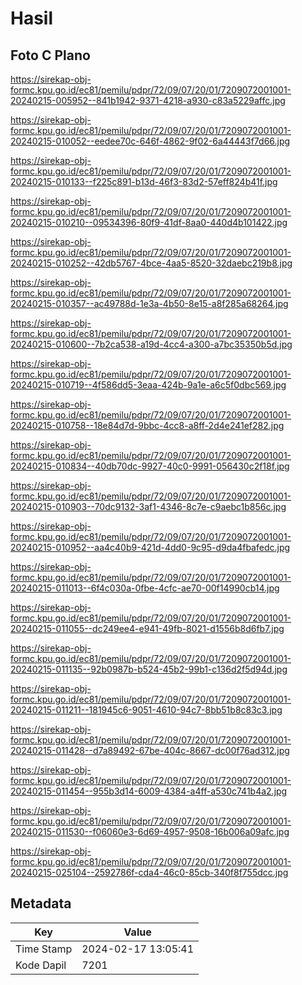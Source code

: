 # Hasil

## Foto C Plano

https://sirekap-obj-formc.kpu.go.id/ec81/pemilu/pdpr/72/09/07/20/01/7209072001001-20240215-005952--841b1942-9371-4218-a930-c83a5229affc.jpg

https://sirekap-obj-formc.kpu.go.id/ec81/pemilu/pdpr/72/09/07/20/01/7209072001001-20240215-010052--eedee70c-646f-4862-9f02-6a44443f7d66.jpg

https://sirekap-obj-formc.kpu.go.id/ec81/pemilu/pdpr/72/09/07/20/01/7209072001001-20240215-010133--f225c891-b13d-46f3-83d2-57eff824b41f.jpg

https://sirekap-obj-formc.kpu.go.id/ec81/pemilu/pdpr/72/09/07/20/01/7209072001001-20240215-010210--09534396-80f9-41df-8aa0-440d4b101422.jpg

https://sirekap-obj-formc.kpu.go.id/ec81/pemilu/pdpr/72/09/07/20/01/7209072001001-20240215-010252--42db5767-4bce-4aa5-8520-32daebc219b8.jpg

https://sirekap-obj-formc.kpu.go.id/ec81/pemilu/pdpr/72/09/07/20/01/7209072001001-20240215-010357--ac49788d-1e3a-4b50-8e15-a8f285a68264.jpg

https://sirekap-obj-formc.kpu.go.id/ec81/pemilu/pdpr/72/09/07/20/01/7209072001001-20240215-010600--7b2ca538-a19d-4cc4-a300-a7bc35350b5d.jpg

https://sirekap-obj-formc.kpu.go.id/ec81/pemilu/pdpr/72/09/07/20/01/7209072001001-20240215-010719--4f586dd5-3eaa-424b-9a1e-a6c5f0dbc569.jpg

https://sirekap-obj-formc.kpu.go.id/ec81/pemilu/pdpr/72/09/07/20/01/7209072001001-20240215-010758--18e84d7d-9bbc-4cc8-a8ff-2d4e241ef282.jpg

https://sirekap-obj-formc.kpu.go.id/ec81/pemilu/pdpr/72/09/07/20/01/7209072001001-20240215-010834--40db70dc-9927-40c0-9991-056430c2f18f.jpg

https://sirekap-obj-formc.kpu.go.id/ec81/pemilu/pdpr/72/09/07/20/01/7209072001001-20240215-010903--70dc9132-3af1-4346-8c7e-c9aebc1b856c.jpg

https://sirekap-obj-formc.kpu.go.id/ec81/pemilu/pdpr/72/09/07/20/01/7209072001001-20240215-010952--aa4c40b9-421d-4dd0-9c95-d9da4fbafedc.jpg

https://sirekap-obj-formc.kpu.go.id/ec81/pemilu/pdpr/72/09/07/20/01/7209072001001-20240215-011013--6f4c030a-0fbe-4cfc-ae70-00f14990cb14.jpg

https://sirekap-obj-formc.kpu.go.id/ec81/pemilu/pdpr/72/09/07/20/01/7209072001001-20240215-011055--dc249ee4-e941-49fb-8021-d1556b8d6fb7.jpg

https://sirekap-obj-formc.kpu.go.id/ec81/pemilu/pdpr/72/09/07/20/01/7209072001001-20240215-011135--92b0987b-b524-45b2-99b1-c136d2f5d94d.jpg

https://sirekap-obj-formc.kpu.go.id/ec81/pemilu/pdpr/72/09/07/20/01/7209072001001-20240215-011211--181945c6-9051-4610-94c7-8bb51b8c83c3.jpg

https://sirekap-obj-formc.kpu.go.id/ec81/pemilu/pdpr/72/09/07/20/01/7209072001001-20240215-011428--d7a89492-67be-404c-8667-dc00f76ad312.jpg

https://sirekap-obj-formc.kpu.go.id/ec81/pemilu/pdpr/72/09/07/20/01/7209072001001-20240215-011454--955b3d14-6009-4384-a4ff-a530c741b4a2.jpg

https://sirekap-obj-formc.kpu.go.id/ec81/pemilu/pdpr/72/09/07/20/01/7209072001001-20240215-011530--f06060e3-6d69-4957-9508-16b006a09afc.jpg

https://sirekap-obj-formc.kpu.go.id/ec81/pemilu/pdpr/72/09/07/20/01/7209072001001-20240215-025104--2592786f-cda4-46c0-85cb-340f8f755dcc.jpg


## Metadata

| Key        | Value               |
| ---------- | ------------------- |
| Time Stamp | 2024-02-17 13:05:41 |
| Kode Dapil | 7201                |



